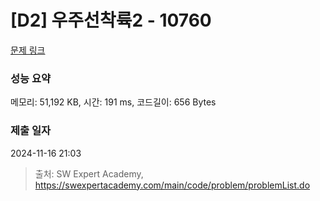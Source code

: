 # [D2] 우주선착륙2 - 10760 

[문제 링크](https://swexpertacademy.com/main/code/problem/problemDetail.do?contestProbId=AXSHJueab1oDFAQT) 

### 성능 요약

메모리: 51,192 KB, 시간: 191 ms, 코드길이: 656 Bytes

### 제출 일자

2024-11-16 21:03



> 출처: SW Expert Academy, https://swexpertacademy.com/main/code/problem/problemList.do